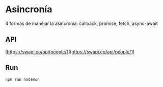 # Asincronía

4 formas de manejar la asincronía: callback, promise, fetch, async-await

## API
[https://swapi.co/api/people/1](https://swapi.co/api/people/1)

## Run

`npm run nodemon`
